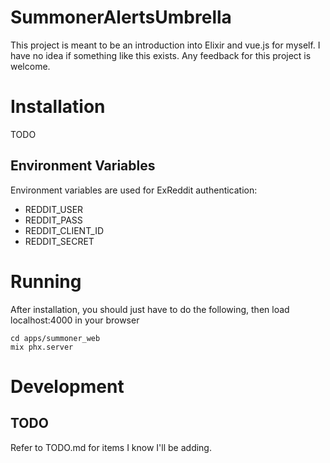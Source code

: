 # SummonerAlertsUmbrella

This project is meant to be an introduction into Elixir and vue.js for myself. I have no idea if something like this exists. Any feedback for this project is welcome.

# Installation

TODO

## Environment Variables

Environment variables are used for ExReddit authentication:

- REDDIT_USER
- REDDIT_PASS
- REDDIT_CLIENT_ID
- REDDIT_SECRET

# Running

After installation, you should just have to do the following, then load localhost:4000 in your browser

    cd apps/summoner_web
    mix phx.server

# Development

## TODO

Refer to TODO.md for items I know I'll be adding.
